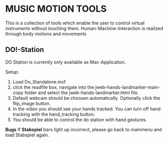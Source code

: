 # MUSIC MOTION TOOLS

This is a collection of tools which enable the user to control virtual instruments without touching them.
Human-Machine-Interaction is realized through body motions and movements

## DO!-Station 
DO Station is currently only available as Mac-Application.

Setup: 
1) Load Do_Standalone.mxf
2) click the readfile box, navigate into the jweb-hands-landmarker-main-copy folder and select the jweb-hands-landmarker.html file.
3) Default webcam should be choosen automatically. Optionally click the flip_image button.
4) In the video you should see your hands tracked. You can turn off hand tracking with the hand_tracking button.
5) You should be able to control the do station with hand gestures. 

**Bugs**
If **Stabspiel** bars light up incorrect, please go back to mainmenu and load Stabspiel again.




